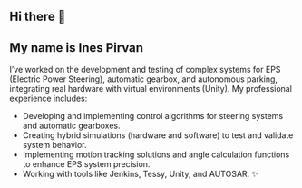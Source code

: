 ## Hi there 👋
## My name is Ines Pirvan

I’ve worked on the development and testing of complex systems for EPS (Electric Power Steering), automatic gearbox, and autonomous parking, integrating real hardware with virtual environments (Unity).
My professional experience includes:
  - Developing and implementing control algorithms for steering systems and automatic gearboxes.
  - Creating hybrid simulations (hardware and software) to test and validate system behavior.
  - Implementing motion tracking solutions and angle calculation functions to enhance EPS system precision.
  - Working with tools like Jenkins, Tessy, Unity, and AUTOSAR. ✨

<!--
**pirvanines/pirvanines** is a ✨ _special_ ✨ repository because its `README.md` (this file) appears on your GitHub profile.

Here are some ideas to get you started:

- 🔭 I’m currently working on ...
- 🌱 I’m currently learning ...
- 👯 I’m looking to collaborate on ...
- 🤔 I’m looking for help with ...
- 💬 Ask me about ...
- 📫 How to reach me: ...
- 😄 Pronouns: ...
- ⚡ Fun fact: ...
-->
